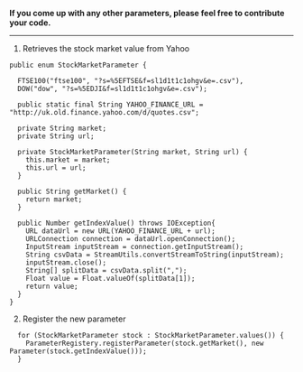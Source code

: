 **If you come up with any other parameters, please feel free to contribute your code.**


---

1. Retrieves the stock market value from Yahoo
```
public enum StockMarketParameter {

  FTSE100("ftse100", "?s=%5EFTSE&f=sl1d1t1c1ohgv&e=.csv"), 
  DOW("dow", "?s=%5EDJI&f=sl1d1t1c1ohgv&e=.csv");

  public static final String YAHOO_FINANCE_URL = "http://uk.old.finance.yahoo.com/d/quotes.csv";

  private String market;
  private String url;

  private StockMarketParameter(String market, String url) {
    this.market = market;
    this.url = url;
  }

  public String getMarket() {
    return market;
  }

  public Number getIndexValue() throws IOException{
    URL dataUrl = new URL(YAHOO_FINANCE_URL + url);
    URLConnection connection = dataUrl.openConnection();
    InputStream inputStream = connection.getInputStream();
    String csvData = StreamUtils.convertStreamToString(inputStream);
    inputStream.close();
    String[] splitData = csvData.split(",");
    Float value = Float.valueOf(splitData[1]);
    return value;
  }
}
```

2. Register the new parameter
```
  for (StockMarketParameter stock : StockMarketParameter.values()) {
    ParameterRegistery.registerParameter(stock.getMarket(), new Parameter(stock.getIndexValue()));
  }
```
